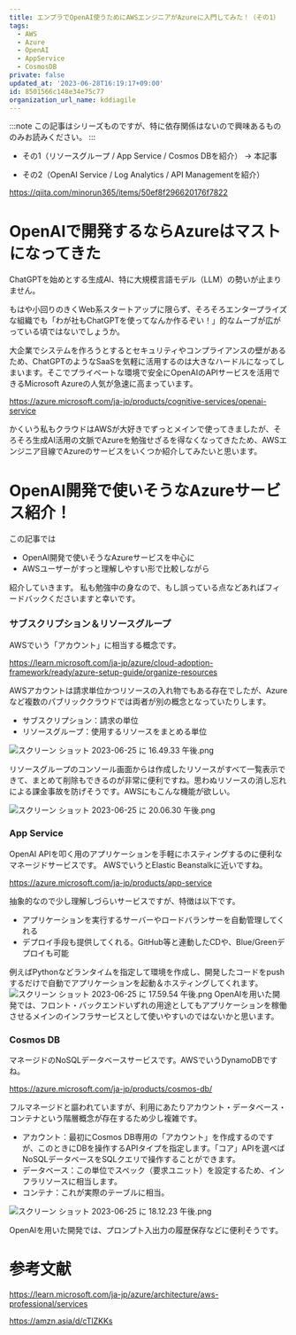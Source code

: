 ```yaml
---
title: エンプラでOpenAI使うためにAWSエンジニアがAzureに入門してみた！（その1）
tags:
  - AWS
  - Azure
  - OpenAI
  - AppService
  - CosmosDB
private: false
updated_at: '2023-06-28T16:19:17+09:00'
id: 8501566c148e34e75c77
organization_url_name: kddiagile
---
```

:::note
この記事はシリーズものですが、特に依存関係はないので興味あるもののみお読みください。
:::

- その1（リソースグループ / App Service / Cosmos DBを紹介） → 本記事

- その2（OpenAI Service / Log Analytics / API Managementを紹介）

https://qiita.com/minorun365/items/50ef8f296620176f7822



# OpenAIで開発するならAzureはマストになってきた
ChatGPTを始めとする生成AI、特に大規模言語モデル（LLM）の勢いが止まりません。

もはや小回りのきくWeb系スタートアップに限らず、そろそろエンタープライズな組織でも「わが社もChatGPTを使ってなんか作るぞい！」的なムーブが広がっている頃ではないでしょうか。

大企業でシステムを作ろうとするとセキュリティやコンプライアンスの壁があるため、ChatGPTのようなSaaSを気軽に活用するのは大きなハードルになってしまいます。そこでプライベートな環境で安全にOpenAIのAPIサービスを活用できるMicrosoft Azureの人気が急速に高まっています。

https://azure.microsoft.com/ja-jp/products/cognitive-services/openai-service

かくいう私もクラウドはAWSが大好きでずっとメインで使ってきましたが、そろそろ生成AI活用の文脈でAzureを勉強せざるを得なくなってきたため、AWSエンジニア目線でAzureのサービスをいくつか紹介してみたいと思います。



# OpenAI開発で使いそうなAzureサービス紹介！

この記事では

- OpenAI開発で使いそうなAzureサービスを中心に
- AWSユーザーがすっと理解しやすい形で比較しながら

紹介していきます。
私も勉強中の身なので、もし誤っている点などあればフィードバックくださいますと幸いです。



### サブスクリプション＆リソースグループ

AWSでいう「アカウント」に相当する概念です。

https://learn.microsoft.com/ja-jp/azure/cloud-adoption-framework/ready/azure-setup-guide/organize-resources

AWSアカウントは請求単位かつリソースの入れ物でもある存在でしたが、Azureなど複数のパブリッククラウドでは両者が別の概念となっていたりします。

- サブスクリプション：請求の単位
- リソースグループ：使用するリソースをまとめる単位

![スクリーン ショット 2023-06-25 に 16.49.33 午後.png](https://qiita-image-store.s3.ap-northeast-1.amazonaws.com/0/1633856/23f4b2d3-aab0-a3bd-401d-8f0098f43d85.png)

リソースグループのコンソール画面からは作成したリソースがすべて一覧表示できて、まとめて削除もできるのが非常に便利ですね。思わぬリソースの消し忘れによる課金事故を防げそうです。AWSにもこんな機能が欲しい。

![スクリーン ショット 2023-06-25 に 20.06.30 午後.png](https://qiita-image-store.s3.ap-northeast-1.amazonaws.com/0/1633856/f6b278e3-3b09-40cd-16d5-901e4acc6556.png)




### App Service

OpenAI APIを叩く用のアプリケーションを手軽にホスティングするのに便利なマネージドサービスです。
AWSでいうとElastic Beanstalkに近いですね。

https://azure.microsoft.com/ja-jp/products/app-service

抽象的なので少し理解しづらいサービスですが、特徴は以下です。

- アプリケーションを実行するサーバーやロードバランサーを自動管理してくれる
- デプロイ手段も提供してくれる。GitHub等と連動したCDや、Blue/Greenデプロイも可能

例えばPythonなどランタイムを指定して環境を作成し、開発したコードをpushするだけで自動でアプリケーションを起動＆ホスティングしてくれます。
![スクリーン ショット 2023-06-25 に 17.59.54 午後.png](https://qiita-image-store.s3.ap-northeast-1.amazonaws.com/0/1633856/3d452402-a65e-48a8-d351-08e51668c769.png)
OpenAIを用いた開発では、フロント・バックエンドいずれの用途としてもアプリケーションを稼働させるメインのインフラサービスとして使いやすいのではないかと思います。



### Cosmos DB

マネージドのNoSQLデータベースサービスです。AWSでいうDynamoDBですね。

https://azure.microsoft.com/ja-jp/products/cosmos-db/

フルマネージドと謳われていますが、利用にあたりアカウント・データベース・コンテナという階層概念が存在するため少し複雑です。

- アカウント：最初にCosmos DB専用の「アカウント」を作成するのですが、このときにDBを操作するAPIタイプを指定します。「コア」APIを選べばNoSQLデータベースをSQLクエリで操作することができます。
- データベース：この単位でスペック（要求ユニット）を設定するため、インフラリソースに相当します。
- コンテナ：これが実際のテーブルに相当。

![スクリーン ショット 2023-06-25 に 18.12.23 午後.png](https://qiita-image-store.s3.ap-northeast-1.amazonaws.com/0/1633856/7aef4e43-db77-2c4b-1d17-b0552f0ae194.png)

OpenAIを用いた開発では、プロンプト入出力の履歴保存などに便利そうです。



# 参考文献

https://learn.microsoft.com/ja-jp/azure/architecture/aws-professional/services

https://amzn.asia/d/cTlZKKs
